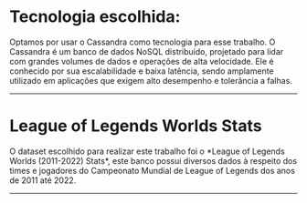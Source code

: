 <h1> Tecnologia escolhida: </h1>
<p>Optamos por usar o Cassandra como tecnologia para esse trabalho. O Cassandra é um banco de dados NoSQL distribuído, projetado para lidar com grandes volumes de dados e operações de alta velocidade. Ele é conhecido por sua escalabilidade e baixa latência, sendo amplamente utilizado em aplicações que exigem alto desempenho e tolerância a falhas.</p>
<hr>
<h1> League of Legends Worlds Stats </h1>
<p> O dataset escolhido para realizar este trabalho foi o *League of Legends Worlds (2011-2022) Stats*, este banco possui diversos dados à respeito dos times e jogadores do Campeonato Mundial de League of Legends dos anos de 2011 até 2022.</p>
<hr>
